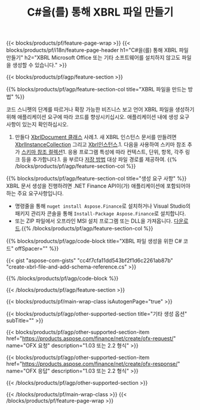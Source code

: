 ﻿---
title: C#을(를) 통해 XBRL 파일 만들기
description: XBRL 파일 생성을 위한 샘플 코드입니다. .NET 기반 애플리케이션 내에서 배치 XBRL 파일 생성을 위해 API 예제 코드를 사용하십시오. 
url: /ko/net/create/xbrl/
family: finance
platformtag: net
feature: create
informat: XBRL
outformat: 
otherformats: 
---
{{< blocks/products/pf/feature-page-wrap >}}
{{< blocks/products/pf/i18n/feature-page-header h1="C#을(를) 통해 XBRL 파일 만들기" h2="XBRL Microsoft Office 또는 기타 소프트웨어를 설치하지 않고도 파일을 생성할 수 있습니다." >}}

{{< blocks/products/pf/agp/feature-section >}}

{{% blocks/products/pf/agp/feature-section-col title="XBRL 파일을 만드는 방법" %}}

코드 스니펫의 단계를 따르거나 확장 가능한 비즈니스 보고 언어 XBRL 파일을 생성하기 위해 애플리케이션 요구에 따라 코드를 향상시키십시오. 애플리케이션 내에 생성 요구 사항이 있는지 확인하십시오.

1. 만들다 [XbrlDocument 클래스](https://apireference.aspose.com/finance/net/aspose.finance.xbrl/xbrldocument) 사례.1. 새 XBRL 인스턴스 문서를 만들려면 [XbrlInstanceCollection](https://apireference.aspose.com/finance/net/aspose.finance.xbrl/xbrlinstancecollection) 그리고 [Xbrl인스턴스](https://apireference.aspose.com/finance/net/aspose.finance.xbrl/xbrlinstance).1. 다음을 사용하여 스키마 참조 추가 [스키마 참조 컬렉션](https://apireference.aspose.com/finance/net/aspose.finance.xbrl/schemarefcollection)1. 응용 프로그램 특성에 따라 컨텍스트, 단위, 항목, 각주 링크 등을 추가합니다.1. 을 부르다 [저장 방법](https://apireference.aspose.com/finance/net/aspose.finance.xbrl.xbrldocument/save/methods/1) 대상 파일 경로를 제공하여.
{{% /blocks/products/pf/agp/feature-section-col %}}

{{% blocks/products/pf/agp/feature-section-col title="생성 요구 사항" %}}
XBRL 문서 생성을 진행하려면 .NET Finance API이(가) 애플리케이션에 포함되어야 하는 주요 요구사항입니다. 
- 명령줄을 통해 ```nuget install Aspose.Finance```로 설치하거나 Visual Studio의 패키지 관리자 콘솔을 통해 ```Install-Package Aspose.Finance```로 설치합니다.
- 또는 ZIP 파일에서 오프라인 MSI 설치 프로그램 또는 DLL을 가져옵니다. [다운로드](https://downloads.aspose.com/finance/net).{{% /blocks/products/pf/agp/feature-section-col %}}

{{% blocks/products/pf/agp/code-block title="XBRL 파일 생성을 위한 C# 코드" offSpacer="" %}}

{{< gist "aspose-com-gists" "cc4f7cfa11dd543bf2f1d6c2261ab87b" "create-xbrl-file-and-add-schema-reference.cs" >}}

{{% /blocks/products/pf/agp/code-block %}}

{{< /blocks/products/pf/agp/feature-section >}}

{{< blocks/products/pf/main-wrap-class isAutogenPage="true" >}}

{{< blocks/products/pf/agp/other-supported-section title="기타 생성 옵션" subTitle="" >}}

{{< blocks/products/pf/agp/other-supported-section-item href="https://products.aspose.com/finance/net/create/ofx-request/" name="OFX 요청" description="1.03 또는 2.2 형식" >}}

{{< blocks/products/pf/agp/other-supported-section-item href="https://products.aspose.com/finance/net/create/ofx-response/" name="OFX 응답" description="1.03 또는 2.2 형식" >}}

{{< /blocks/products/pf/agp/other-supported-section >}}

{{< /blocks/products/pf/main-wrap-class >}}
{{< /blocks/products/pf/feature-page-wrap >}}
